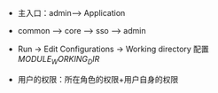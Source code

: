 * 主入口：admin——> Application
* common ——> core ——> sso ——> admin
* Run -> Edit Configurations -> Working directory 配置 $MODULE_WORKING_DIR$

* 用户的权限：所在角色的权限+用户自身的权限
